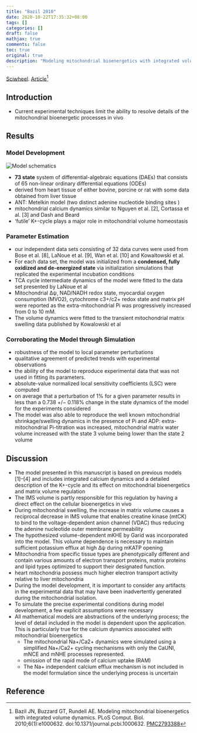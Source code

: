 ```yaml
---
title: "Bazil 2010"
date: 2020-10-22T17:35:32+08:00
tags: []
categories: []
draft: false
mathjax: true
comments: false
toc: true
original: true
description: "Modeling mitochondrial bioenergetics with integrated volume dynamics"
---
```


[Sciwheel](https://sciwheel.com/work/#/items/2896723). [Article](https://www.ncbi.nlm.nih.gov/pmc/articles/PMC2793388/)[^Bazil2010]

<!--more-->

## Introduction
* Current experimental techniques limit the ability to resolve details of the mitochondrial bioenergetic processes in vivo

## Results

### Model Development

![](https://www.ncbi.nlm.nih.gov/pmc/articles/PMC2793388/bin/pcbi.1000632.g001.jpg "Model schematics")
* **73 state** system of differential-algebraic equations (DAEs) that consists of 65 non-linear ordinary differential equations (ODEs)
* derived from heart tissue of either bovine, porcine or rat with some data obtained from liver tissue
* ANT: Metelkin model (two distinct adenine nucleotide binding sites )
* mitochondrial calcium dynamics similar to Nguyen et al. [2], Cortassa et al. [3] and Dash and Beard
* ‘futile’ K+-cycle plays a major role in mitochondrial volume homeostasis
### Parameter Estimation
* our independent data sets consisting of 32 data curves were used from Bose et al. [8], LaNoue et al. [9], Wan et al. [10] and Kowaltowski et al.
* For each data set, the model was initialized from a **condensed, fully oxidized and de-energized state** via initialization simulations that replicated the experimental incubation conditions
* TCA cycle intermediate dynamics of the model were fitted to the data set presented by LaNoue et al
* Mitochondrial Δψ, NAD/NADH redox state, myocardial oxygen consumption (MVO2), cytochrome c3+/c2+ redox state and matrix pH were reported as the extra-mitochondrial Pi was progressively increased from 0 to 10 mM.
* The volume dynamics were fitted to the transient mitochondrial matrix swelling data published by Kowalowski et al
### Corroborating the Model through Simulation
* robustness of the model to local parameter perturbations
* qualitative agreement of predicted trends with experimental observations
* the ability of the model to reproduce experimental data that was not used in fitting its parameters.
* absolute-value normalized local sensitivity coefficients (LSC) were computed
* on average that a perturbation of 1% for a given parameter results in less than a 0.738 +/− 0.118% change in the state dynamics of the model for the experiments considered
* The model was also able to reproduce the well known mitochondrial shrinkage/swelling dynamics in the presence of Pi and ADP:  extra-mitochondrial Pi-titration was increased, mitochondrial matrix water volume increased with the state 3 volume being lower than the state 2 volume

## Discussion
* The model presented in this manuscript is based on previous models [1]–[4] and includes integrated calcium dynamics and a detailed description of the K+-cycle and its effect on mitochondrial bioenergetics and matrix volume regulation
* The IMS volume is partly responsible for this regulation by having a direct effect on the cellular bioenergetics in vivo
* During mitochondrial swelling, the increase in matrix volume causes a reciprocal decrease in IMS volume that enables creatine kinase (mtCK) to bind to the voltage-dependent anion channel (VDAC) thus reducing the adenine nucleotide outer membrane permeability
* The hypothesized volume-dependent mKHE by Garid was incorporated into the model. This volume dependence is necessary to maintain sufficient potassium efflux at high Δψ during mKATP opening
* Mitochondria from specific tissue types are phenotypically different and contain various amounts of electron transport proteins, matrix proteins and lipid types optimized to support their designated function.
* heart mitochondria possess much higher electron transport activity relative to liver mitochondria
* During the model development, it is important to consider any artifacts in the experimental data that may have been inadvertently generated during the mitochondrial isolation.
* To simulate the precise experimental conditions during model development, a few explicit assumptions were necessary
* All mathematical models are abstractions of the underlying process; the level of detail included in the model is dependent upon the application. This is particularly true for the calcium dynamics associated with mitochondrial bioenergetics
    * The mitochondrial Na+/Ca2+ dynamics were simulated using a simplified Na+/Ca2+ cycling mechanisms with only the CaUNI, mNCE and mNHE processes represented.
    * omission of the rapid mode of calcium uptake (RAM)
    * The Na+ independent calcium efflux mechanism is not included in the model formulation since the underlying process is uncertain

## Reference

[^Bazil2010]: Bazil JN, Buzzard GT, Rundell AE. Modeling mitochondrial bioenergetics with integrated volume dynamics. PLoS Comput. Biol. 2010;6(1):e1000632. doi:10.1371/journal.pcbi.1000632. [PMC2793388](http://www.ncbi.nlm.nih.gov/pmc/articles/PMC2793388)
